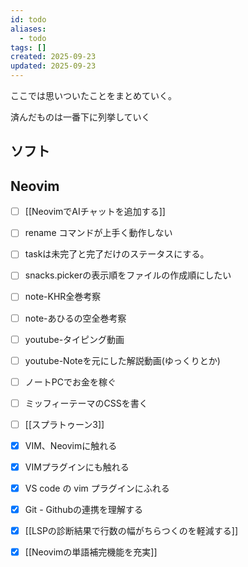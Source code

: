 ```yaml
---
id: todo
aliases:
  - todo
tags: []
created: 2025-09-23
updated: 2025-09-23
---
```


ここでは思いついたことをまとめていく。

済んだものは一番下に列挙していく

## ソフト

## Neovim
- [ ] [[NeovimでAIチャットを追加する]]
- [ ] rename コマンドが上手く動作しない
- [ ] taskは未完了と完了だけのステータスにする。
- [ ] snacks.pickerの表示順をファイルの作成順にしたい
- [ ] note-KHR全巻考察
- [ ] note-あひるの空全巻考察
- [ ] youtube-タイピング動画
- [ ] youtube-Noteを元にした解説動画(ゆっくりとか) 
- [ ] ノートPCでお金を稼ぐ
- [ ] ミッフィーテーマのCSSを書く
- [ ] [[スプラトゥーン3]]
- [x] VIM、Neovimに触れる
- [x] VIMプラグインにも触れる
- [x] VS code の vim プラグインにふれる
- [x] Git - Githubの連携を理解する
- [x] [[LSPの診断結果で行数の幅がちらつくのを軽減する]]
- [x] [[Neovimの単語補完機能を充実]]

